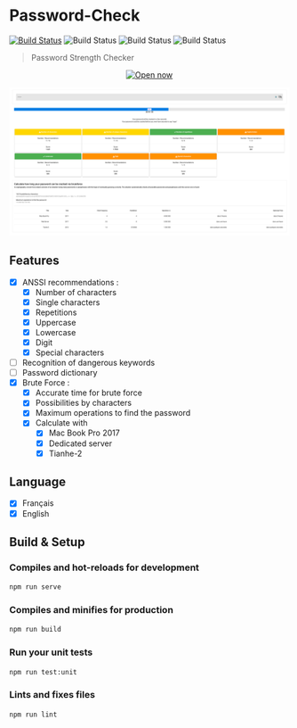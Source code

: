 # Password-Check

[![Build Status](https://travis-ci.org/Ealenn/Password-Check.svg?branch=master)](https://travis-ci.org/Ealenn/Password-Check) ![Build Status](https://david-dm.org/Ealenn/Password-Check.svg) ![Build Status](https://img.shields.io/github/issues/Ealenn/Password-Check.svg) ![Build Status](https://img.shields.io/github/stars/Ealenn/Password-Check.svg)

> Password Strength Checker

<p align="center">
  <a href="https://ealenn.github.io/Password-Check">
    <img src="https://img.shields.io/badge/Open-Now-blue.svg?style=for-the-badge" alt="Open now"/>
  </a>
</p>

[![](screenshot.png)](https://ealenn.github.io/Password-Check)

## Features

- [x] ANSSI recommendations :
  - [x] Number of characters
  - [x] Single characters
  - [x] Repetitions
  - [x] Uppercase
  - [x] Lowercase
  - [x] Digit
  - [x] Special characters
- [ ] Recognition of dangerous keywords
- [ ] Password dictionary
- [x] Brute Force :
  - [x] Accurate time for brute force
  - [x] Possibilities by characters
  - [x] Maximum operations to find the password
  - [x] Calculate with
    - [x] Mac Book Pro 2017
    - [x] Dedicated server
    - [x] Tianhe-2

## Language

- [x] Français
- [x] English

## Build & Setup

### Compiles and hot-reloads for development

``` bash
npm run serve
```

### Compiles and minifies for production

``` bash
npm run build
```

### Run your unit tests

``` bash
npm run test:unit
```

### Lints and fixes files

``` bash
npm run lint
```
